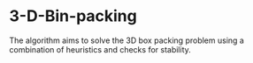 # 3-D-Bin-packing
The algorithm aims to solve the 3D box packing problem using a combination of heuristics and checks for stability.
